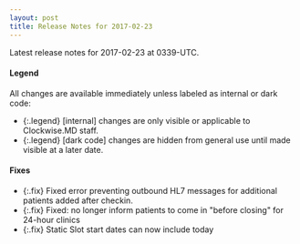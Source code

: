```yaml
---
layout: post
title: Release Notes for 2017-02-23
---
```


Latest release notes for 2017-02-23 at 0339-UTC.

<div class='legend' markdown='1'>

#### Legend

All changes are available immediately unless labeled as internal or dark code:

- {:.legend} [internal] changes are only visible or applicable to Clockwise.MD staff.
- {:.legend} [dark code] changes are hidden from general use until made visible at a later date.

</div>


<div class='fixes' markdown='1'>

#### Fixes

- {:.fix} Fixed error preventing outbound HL7 messages for additional patients added after checkin.
- {:.fix} Fixed: no longer inform patients to come in "before closing" for 24-hour clinics
- {:.fix} Static Slot start dates can now include today

</div>
